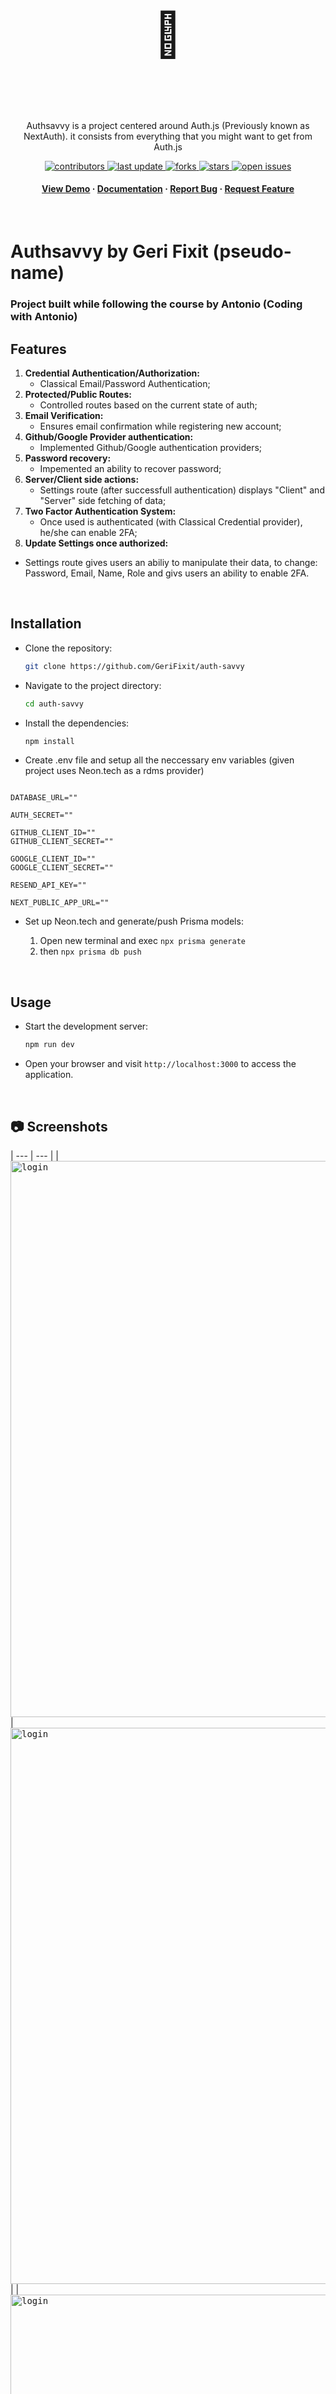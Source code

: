 <div align="center">
  <br/>
  <br/>
            <h1 style="font-size: 70px;">🔐</h1>
  <br/>
  <br/>
  <p>
    Authsavvy is a project centered around Auth.js (Previously known as NextAuth). it consists from everything that you might want to get from Auth.js
  </p>

  <p>
    <a href="https://github.com/GeriFixit/auth-savvy/graphs/contributors">
      <img src="https://img.shields.io/github/contributors/GeriFixit/auth-savvy" alt="contributors" />
    </a>
    <a href="">
      <img src="https://img.shields.io/github/last-commit/GeriFixit/auth-savvy" alt="last update" />
    </a>
    <a href="https://github.com/GeriFixit/auth-savvy/network/members">
      <img src="https://img.shields.io/github/forks/GeriFixit/auth-savvy" alt="forks" />
    </a>
    <a href="https://github.com/GeriFixit/auth-savvy/stargazers">
      <img src="https://img.shields.io/github/stars/GeriFixit/auth-savvy" alt="stars" />
    </a>
    <a href="https://github.com/GeriFixit/auth-savvy/issues/">
      <img src="https://img.shields.io/github/issues/GeriFixit/auth-savvy" alt="open issues" />
    </a>
  </p>
   
  <h4>
    <a href="https://authsavvy.vercel.app">View Demo</a>
    <span> · </span>
    <a href="https://github.com/GeriFixit/auth-savvy/blob/main/readme.md">Documentation</a>
    <span> · </span>
    <a href="https://github.com/GeriFixit/auth-savvy/issues/">Report Bug</a>
    <span> · </span>
    <a href="https://github.com/GeriFixit/auth-savvy/issues/">Request Feature</a>
  </h4>
</div>

<br/>

# Authsavvy by Geri Fixit (pseudo-name)

### Project built while following the course by Antonio (Coding with Antonio)

## Features

1. **Credential Authentication/Authorization:**
   - Classical Email/Password Authentication;
3. **Protected/Public Routes:**
   - Controlled routes based on the current state of auth;
4. **Email Verification:**
   - Ensures email confirmation while registering new account;
5. **Github/Google Provider authentication:**
   - Implemented Github/Google authentication providers;
6. **Password recovery:**
   - Impemented an ability to recover password;
8. **Server/Client side actions:**
   - Settings route (after successfull authentication) displays "Client" and "Server" side fetching of data;
9. **Two Factor Authentication System:**
   - Once used is authenticated (with Classical Credential provider), he/she can enable 2FA;
10. **Update Settings once authorized:**
   - Settings route gives users an abiliy to manipulate their data, to change: Password, Email, Name, Role and givs users an ability to enable 2FA.


<br/>

## Installation

- Clone the repository:

  ```bash
  git clone https://github.com/GeriFixit/auth-savvy
  ```

- Navigate to the project directory:

  ```bash
  cd auth-savvy
  ```

- Install the dependencies:

  ```bash
  npm install
  ```

- Create .env file and setup all the neccessary env variables (given project uses Neon.tech as a rdms provider)

```

DATABASE_URL=""

AUTH_SECRET=""

GITHUB_CLIENT_ID=""
GITHUB_CLIENT_SECRET=""

GOOGLE_CLIENT_ID=""
GOOGLE_CLIENT_SECRET=""

RESEND_API_KEY=""

NEXT_PUBLIC_APP_URL=""
```

- Set up Neon.tech and generate/push Prisma models:

  1. Open new terminal and exec `npx prisma generate`
  2. then `npx prisma db push`
  
<br/>

## Usage

- Start the development server:

  ```bash
  npm run dev
  ```

- Open your browser and visit `http://localhost:3000` to access the application.

<br/>

## :camera: Screenshots
| --- | --- |
| <kbd><img width="890" alt="login" src="https://github.com/GeriFixit/Realtime-Supabase-React-Dashboard/blob/main/assets/2faCodePage.PNG"></kbd> | <kbd><img width="890" alt="login" src="https://github.com/GeriFixit/Realtime-Supabase-React-Dashboard/blob/main/assets/adminActionsPermissionsPage.PNG"></kbd> |
| <kbd><img width="890" alt="login" src="https://github.com/GeriFixit/Realtime-Supabase-React-Dashboard/blob/main/assets/clientSideActionsPage.PNG"></kbd> | <kbd><img width="890" alt="login" src="https://github.com/GeriFixit/Realtime-Supabase-React-Dashboard/blob/main/assets/editSettingsPage.PNG"></kbd> |
| <kbd><img width="890" alt="login" src="https://github.com/GeriFixit/Realtime-Supabase-React-Dashboard/blob/main/assets/loginPage.PNG"></kbd> | <kbd><img width="890" alt="login" src="https://github.com/GeriFixit/Realtime-Supabase-React-Dashboard/blob/main/assets/passwordRecoveryPage.PNG"></kbd> |
| <kbd><img width="890" alt="login" src="https://github.com/GeriFixit/Realtime-Supabase-React-Dashboard/blob/main/assets/registrationPage.PNG"></kbd> | <kbd><img width="890" alt="login" src="https://github.com/GeriFixit/Realtime-Supabase-React-Dashboard/blob/main/assets/serverSideActionsPage.PNG"></kbd> |
<br/>

<br/>

## Contributing

Contributions are welcome! If you want to contribute to this project, please follow these steps:

- Fork the repository.
- Create a new branch for your feature or bug fix.
- Commit your changes to the new branch.
- Open a pull request back to the main repository, including a description of your changes.
